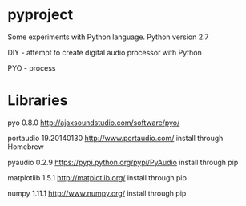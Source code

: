 # pyproject

Some experiments with Python language.
Python version 2.7

DIY - attempt to create digital audio processor with Python

PYO - process

# Libraries

pyo 0.8.0
  http://ajaxsoundstudio.com/software/pyo/

portaudio 19.20140130
  http://www.portaudio.com/
  install through Homebrew

pyaudio 0.2.9
  https://pypi.python.org/pypi/PyAudio
  install through pip

matplotlib 1.5.1
  http://matplotlib.org/
  install through pip
  
numpy 1.11.1
  http://www.numpy.org/
  install through pip
